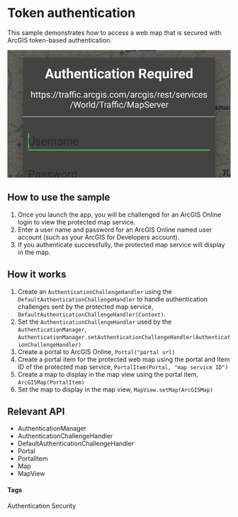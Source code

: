 # Token authentication

This sample demonstrates how to access a web map that is secured with ArcGIS token-based authentication.

![Token authentication](token-authentication.png)

## How to use the sample

1. Once you launch the app, you will be challenged for an ArcGIS Online login to view the protected map service.
1. Enter a user name and password for an ArcGIS Online named user account (such as your ArcGIS for Developers account).
1. If you authenticate successfully, the protected map service will display in the map.


## How it works

1. Create an `AuthenticationChallengeHandler` using the `DefaultAuthenticationChallengeHandler` to handle authentication challenges sent by the protected map service, `DefaultAuthenticationChallengeHandler(Context)`.
1. Set the `AuthenticationChallengeHandler` used by the `AuthenticationManager`, `AuthenticationManager.setAuthenticationChallengeHandler(AuthenticationChallengeHandler)`
1. Create a portal to ArcGIS Online, `Portal("portal url)`
1. Create a portal item for the protected web map using the portal and Item ID of the protected map service, `PortalItem(Portal, "map service ID")`
1. Create a map to display in the map view using the portal item, `ArcGISMap(PortalItem)`
1. Set the map to display in the map view, `MapView.setMap(ArcGISMap)`

## Relevant API

* AuthenticationManager
* AuthenticationChallengeHandler
* DefaultAuthenticationChallengeHandler
* Portal
* PortalItem
* Map
* MapView

#### Tags
Authentication
Security